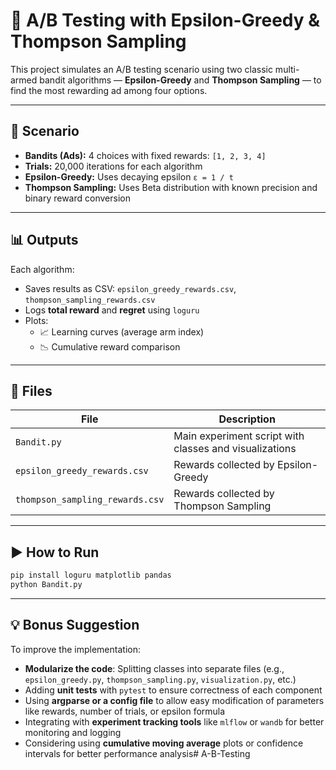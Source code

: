 # 🎯 A/B Testing with Epsilon-Greedy & Thompson Sampling

This project simulates an A/B testing scenario using two classic multi-armed bandit algorithms — **Epsilon-Greedy** and **Thompson Sampling** — to find the most rewarding ad among four options.

---

## 📌 Scenario

- **Bandits (Ads):** 4 choices with fixed rewards: `[1, 2, 3, 4]`
- **Trials:** 20,000 iterations for each algorithm  
- **Epsilon-Greedy:** Uses decaying epsilon `ε = 1 / t`  
- **Thompson Sampling:** Uses Beta distribution with known precision and binary reward conversion

---

## 📊 Outputs

Each algorithm:
- Saves results as CSV: `epsilon_greedy_rewards.csv`, `thompson_sampling_rewards.csv`
- Logs **total reward** and **regret** using `loguru`
- Plots:
  - 📈 Learning curves (average arm index)
  - 📉 Cumulative reward comparison

---

## 📁 Files

| File | Description |
|------|-------------|
| `Bandit.py` | Main experiment script with classes and visualizations |
| `epsilon_greedy_rewards.csv` | Rewards collected by Epsilon-Greedy |
| `thompson_sampling_rewards.csv` | Rewards collected by Thompson Sampling |

---

## ▶️ How to Run

```bash
pip install loguru matplotlib pandas
python Bandit.py
```

---

## 💡 Bonus Suggestion 

To improve the implementation:

- **Modularize the code**: Splitting classes into separate files (e.g., `epsilon_greedy.py`, `thompson_sampling.py`, `visualization.py`, etc.)
- Adding **unit tests** with `pytest` to ensure correctness of each component
- Using **argparse or a config file** to allow easy modification of parameters like rewards, number of trials, or epsilon formula
- Integrating with **experiment tracking tools** like `mlflow` or `wandb` for better monitoring and logging
- Considering using **cumulative moving average** plots or confidence intervals for better performance analysis# A-B-Testing
